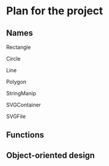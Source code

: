 # Plan for the project

## Names

Rectangle

Circle

Line

Polygon

StringManip

SVGContainer

SVGFile

## Functions

## Object-oriented design